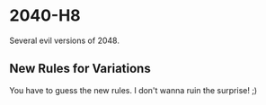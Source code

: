 # 2040-H8
Several evil versions of 2048.

## New Rules for Variations

You have to guess the new rules. I don't wanna ruin the surprise! ;)